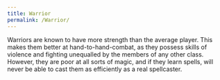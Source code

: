 ```yaml
---
title: Warrior
permalink: /Warrior/
---
```


Warriors are known to have more strength than the average player. This
makes them better at hand-to-hand-combat, as they possess skills of
violence and fighting unequalled by the members of any other class.
However, they are poor at all sorts of magic, and if they learn spells,
will never be able to cast them as efficiently as a real spellcaster.